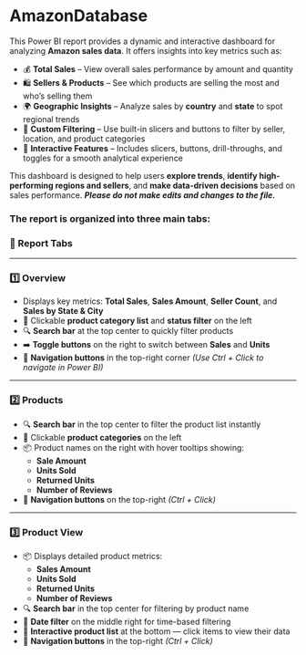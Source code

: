 # AmazonDatabase
This Power BI report provides a dynamic and interactive dashboard for analyzing **Amazon sales data**. It offers insights into key metrics such as:

- 💰 **Total Sales** – View overall sales performance by amount and quantity  
- 🛍️ **Sellers & Products** – See which products are selling the most and who’s selling them  
- 🌍 **Geographic Insights** – Analyze sales by **country** and **state** to spot regional trends  
- 🧭 **Custom Filtering** – Use built-in slicers and buttons to filter by seller, location, and product categories  
- 🔁 **Interactive Features** – Includes slicers, buttons, drill-throughs, and toggles for a smooth analytical experience

This dashboard is designed to help users **explore trends**, **identify high-performing regions and sellers**, and **make data-driven decisions** based on sales performance.
***Please do not make edits and changes to the file.***

### The report is organized into three main tabs:

### 📂 Report Tabs

---

### 1️⃣ **Overview**

- Displays key metrics: **Total Sales**, **Sales Amount**, **Seller Count**, and **Sales by State & City**  
- 📌 Clickable **product category list** and **status filter** on the left  
- 🔍 **Search bar** at the top center to quickly filter products  
- ➡️ **Toggle buttons** on the right to switch between **Sales** and **Units**  
- 🔗 **Navigation buttons** in the top-right corner *(Use Ctrl + Click to navigate in Power BI)*

---

### 2️⃣ **Products**

- 🔍 **Search bar** in the top center to filter the product list instantly  
- 📁 Clickable **product categories** on the left  
- 📦 Product names on the right with hover tooltips showing:  
  - **Sale Amount**  
  - **Units Sold**  
  - **Returned Units**  
  - **Number of Reviews**  
- 🔗 **Navigation buttons** on the top-right *(Ctrl + Click)*

---

### 3️⃣ **Product View**

- 📦 Displays detailed product metrics:  
  - **Sales Amount**  
  - **Units Sold**  
  - **Returned Units**  
  - **Number of Reviews**  
- 🔍 **Search bar** in the top center for filtering by product name  
- 📅 **Date filter** on the middle right for time-based filtering  
- 📃 **Interactive product list** at the bottom — click items to view their data  
- 🔗 **Navigation buttons** in the top-right *(Ctrl + Click)*




